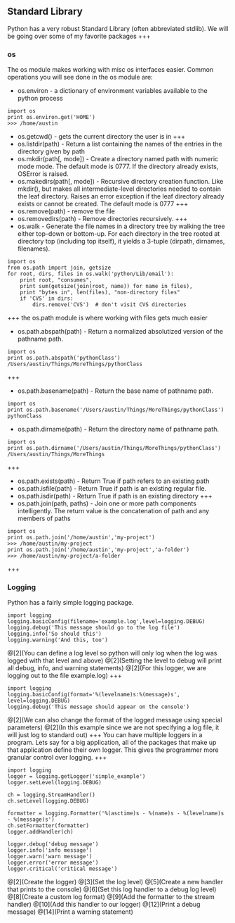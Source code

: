 ## Standard Library
Python has a very robust Standard Library (often abbreviated stdlib). We will be going over some of my favorite packages
+++
### os
The os module makes working with misc os interfaces easier. Common operations you will see done in the os module are:
- os.environ - a dictionary of environment variables available to the python process
```
import os
print os.environ.get('HOME')
>>> /home/austin
```
- os.getcwd() - gets the current directory the user is in
+++
- os.listdir(path) - Return a list containing the names of the entries in the directory given by path
- os.mkdir(path[, mode]) - Create a directory named path with numeric mode mode. The default mode is 0777. If the directory already exists, OSError is raised.
- os.makedirs(path[, mode]) - Recursive directory creation function. Like mkdir(), but makes all intermediate-level directories needed to contain the leaf directory. Raises an error exception if the leaf directory already exists or cannot be created. The default mode is 0777
+++
- os.remove(path) - remove the file
- os.removedirs(path) - Remove directories recursively.
+++
- os.walk - Generate the file names in a directory tree by walking the tree either top-down or bottom-up. For each directory in the tree rooted at directory top (including top itself), it yields a 3-tuple (dirpath, dirnames, filenames).
```
import os
from os.path import join, getsize
for root, dirs, files in os.walk('python/Lib/email'):
    print root, "consumes",
    print sum(getsize(join(root, name)) for name in files),
    print "bytes in", len(files), "non-directory files"
    if 'CVS' in dirs:
        dirs.remove('CVS')  # don't visit CVS directories
```
+++
the os.path module is where working with files gets much easier
- os.path.abspath(path) - Return a normalized absolutized version of the pathname path.
```
import os
print os.path.abspath('pythonClass')
/Users/austin/Things/MoreThings/pythonClass
```
+++
- os.path.basename(path) - Return the base name of pathname path.
```
import os
print os.path.basename('/Users/austin/Things/MoreThings/pythonClass')
pythonClass
```
- os.path.dirname(path) - Return the directory name of pathname path.
```
import os
print os.path.dirname('/Users/austin/Things/MoreThings/pythonClass')
/Users/austin/Things/MoreThings
```
+++
- os.path.exists(path) - Return True if path refers to an existing path
- os.path.isfile(path) - Return True if path is an existing regular file.
- os.path.isdir(path) - Return True if path is an existing directory
+++
- os.path.join(path, paths) - Join one or more path components intelligently. The return value is the concatenation of path and any members of paths
```
import os
print os.path.join('/home/austin','my-project')
>>> /home/austin/my-project
print os.path.join('/home/austin','my-project','a-folder')
>>> /home/austin/my-project/a-folder
```
+++
### Logging
Python has a fairly simple logging package.
```
import logging
logging.basicConfig(filename='example.log',level=logging.DEBUG)
logging.debug('This message should go to the log file')
logging.info('So should this')
logging.warning('And this, too')
```
@[2](You can define a log level so python will only log when the log was logged with that level and above)
@[2](Setting the level to debug will print all debug, info, and warning statements)
@[2](For this logger, we are logging out to the file example.log)
+++
```
import logging
logging.basicConfig(format='%(levelname)s:%(message)s', level=logging.DEBUG)
logging.debug('This message should appear on the console')
```
@[2](We can also change the format of the logged message using special parameters)
@[2](In this example since we are not specifying a log file, it will just log to standard out)
+++
You can have multiple loggers in a program. Lets say for a big application, all of the packages that make up that application define their own logger. This gives the programmer more granular control over logging.
+++
```
import logging
logger = logging.getLogger('simple_example')
logger.setLevel(logging.DEBUG)

ch = logging.StreamHandler()
ch.setLevel(logging.DEBUG)

formatter = logging.Formatter('%(asctime)s - %(name)s - %(levelname)s - %(message)s')
ch.setFormatter(formatter)
logger.addHandler(ch)

logger.debug('debug message')
logger.info('info message')
logger.warn('warn message')
logger.error('error message')
logger.critical('critical message')
```
@[2](Create the logger)
@[3](Set the log level)
@[5](Create a new handler that prints to the console)
@[6](Set this log handler to a debug log level)
@[8](Create a custom log format)
@[9](Add the formatter to the stream handler)
@[10](Add this handler to our logger)
@[12](Print a debug message)
@[14](Print a warning statement)
